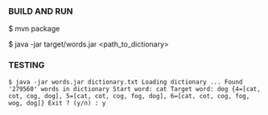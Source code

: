 ### BUILD AND RUN
$ mvn package

$ java -jar target/words.jar <path_to_dictionary>

### TESTING

`$ java -jar words.jar dictionary.txt
Loading dictionary ...
Found '279560' words in dictionary
Start word: cat
Target word: dog
{4=[cat, cot, cog, dog], 5=[cat, cot, cog, fog, dog], 6=[cat, cot, cog, fog, wog, dog]}
Exit ? (y/n) : y`
